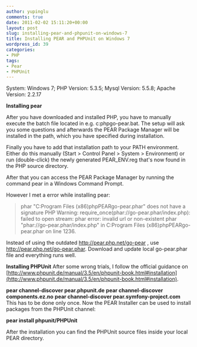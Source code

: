 ```yaml
---
author: yupinglu
comments: true
date: 2011-02-02 15:11:20+00:00
layout: post
slug: installing-pear-and-phpunit-on-windows-7
title: Installing PEAR and PHPUnit on Windows 7
wordpress_id: 39
categories:
- PHP
tags:
- Pear
- PHPUnit
---
```


System: Windows 7; PHP Version: 5.3.5; Mysql Version: 5.5.8; Apache Version: 2.2.17

**Installing pear**

After you have downloaded and installed PHP, you have to manually execute the batch file located in e.g. c:phpgo-pear.bat. The setup will ask you some questions and afterwards the PEAR Package Manager will be installed in the path, which you have specified during installation.

Finally you have to add that installation path to your PATH environment. Either do this manually (Start > Control Panel > System > Environment) or run (double-click) the newly generated PEAR_ENV.reg that's now found in the PHP source directory.

After that you can access the PEAR Package Manager by running the command pear in a Windows Command Prompt.

However I met a error while installing pear:


> phar "C:Program Files (x86)phpPEARgo-pear.phar" does not have a signature
PHP Warning: require_once(phar://go-pear.phar/index.php): failed to open stream: phar error: invalid url or non-existent phar "phar://go-pear.phar/index.php" in C:Program Files (x86)phpPEARgo-pear.phar on line 1236.


Instead of using the outdated http://pear.php.net/go-pear , use http://pear.php.net/go-pear.phar. Download and update local go-pear.phar file and everything runs well.

**Installing PHPUnit**
After some wrong trials, I follow the official guidance on [http://www.phpunit.de/manual/3.5/en/phpunit-book.html#installation](http://www.phpunit.de/manual/3.5/en/phpunit-book.html#installation).

**pear channel-discover pear.phpunit.de**
**pear channel-discover components.ez.no**
**pear channel-discover pear.symfony-project.com**
This has to be done only once. Now the PEAR Installer can be used to install packages from the PHPUnit channel:

**pear install phpunit/PHPUnit**

After the installation you can find the PHPUnit source files inside your local PEAR directory.
